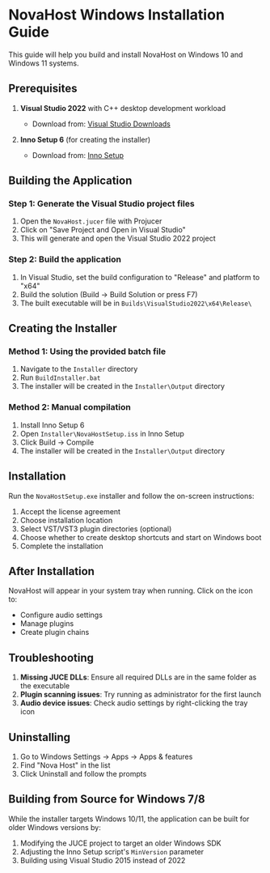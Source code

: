 # NovaHost Windows Installation Guide

This guide will help you build and install NovaHost on Windows 10 and Windows 11 systems.

## Prerequisites

1. **Visual Studio 2022** with C++ desktop development workload
   - Download from: [Visual Studio Downloads](https://visualstudio.microsoft.com/downloads/)

2. **Inno Setup 6** (for creating the installer)
   - Download from: [Inno Setup](https://jrsoftware.org/isdl.php)

## Building the Application

### Step 1: Generate the Visual Studio project files

1. Open the `NovaHost.jucer` file with Projucer
2. Click on "Save Project and Open in Visual Studio"
3. This will generate and open the Visual Studio 2022 project

### Step 2: Build the application

1. In Visual Studio, set the build configuration to "Release" and platform to "x64"
2. Build the solution (Build → Build Solution or press F7)
3. The built executable will be in `Builds\VisualStudio2022\x64\Release\`

## Creating the Installer

### Method 1: Using the provided batch file

1. Navigate to the `Installer` directory
2. Run `BuildInstaller.bat`
3. The installer will be created in the `Installer\Output` directory

### Method 2: Manual compilation

1. Install Inno Setup 6
2. Open `Installer\NovaHostSetup.iss` in Inno Setup
3. Click Build → Compile
4. The installer will be created in the `Installer\Output` directory

## Installation

Run the `NovaHostSetup.exe` installer and follow the on-screen instructions:

1. Accept the license agreement
2. Choose installation location
3. Select VST/VST3 plugin directories (optional)
4. Choose whether to create desktop shortcuts and start on Windows boot
5. Complete the installation

## After Installation

NovaHost will appear in your system tray when running. Click on the icon to:

- Configure audio settings
- Manage plugins
- Create plugin chains

## Troubleshooting

1. **Missing JUCE DLLs**: Ensure all required DLLs are in the same folder as the executable
2. **Plugin scanning issues**: Try running as administrator for the first launch
3. **Audio device issues**: Check audio settings by right-clicking the tray icon

## Uninstalling

1. Go to Windows Settings → Apps → Apps & features
2. Find "Nova Host" in the list
3. Click Uninstall and follow the prompts

## Building from Source for Windows 7/8

While the installer targets Windows 10/11, the application can be built for older Windows versions by:

1. Modifying the JUCE project to target an older Windows SDK
2. Adjusting the Inno Setup script's `MinVersion` parameter
3. Building using Visual Studio 2015 instead of 2022
